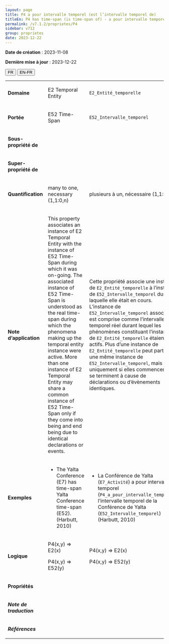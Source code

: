 ```yaml
---
layout: page
title: P4 a pour intervalle temporel (est l’intervalle temporel de)
titleEn: P4 has time-span (is time-span of) - a pour intervalle temporel (est l’intervalle temporel de)
permalink: /v7.1.2/proprietes/P4
sidebar: v712
group: proprietes
date: 2023-12-22
---
```


**Date de création** : 2023-11-08

**Dernière mise à jour** : 2023-12-22

<div class="lang-buttons">
 <button id="fr" class="activate">FR</button>
 <button id="en-fr">EN-FR</button>
</div>

<table>
<tbody>
<tr>
<td><p><strong>Domaine</strong></p></td>
<td class="en">
<p>E2 Temporal Entity </p>
</td>
<td>
<p><code class="language-plaintext highlighter-rouge">E2_Entité_temporelle</code></p>
</td>
</tr>
<tr>
<td><p><strong>Portée</strong></p></td>
<td class="en">
<p>E52 Time-Span</p>
</td>
<td>
<p><code class="language-plaintext highlighter-rouge">E52_Intervalle_temporel</code></p>
</td>
</tr>
<tr>
<td><p><strong>Sous-propriété de</strong></p></td>
<td class="en">
</td>
<td>
</td>
</tr>
<tr>
<td><p><strong>Super-propriété de</strong></p></td>
<td class="en">
</td>
<td>
</td>
</tr>
<tr>
<td><p><strong>Quantification</strong></p></td>
<td class="en">
<p>many to one, necessary (1,1:0,n)</p>
</td>
<td>
<p>plusieurs à un, nécessaire (1,1:0,n)</p>
</td>
</tr>
<tr>
<td><p><strong>Note d’application</strong></p></td>
<td class="en">
<p>This property associates an instance of E2 Temporal Entity with the instance of E52 Time-Span during which it was on-going. The associated instance of E52 Time-Span is understood as the real time-span during which the phenomena making up the temporal entity instance were active. More than one instance of E2 Temporal Entity may share a common instance of E52 Time-Span only if they come into being and end being due to identical declarations or events.</p>
</td>
<td>
<p>Cette propriété associe une instance de <code class="language-plaintext highlighter-rouge">E2_Entité_temporelle</code> à l’instance de <code class="language-plaintext highlighter-rouge">E52_Intervalle_temporel</code> durant laquelle elle était en cours. L’instance de <code class="language-plaintext highlighter-rouge">E52_Intervalle_temporel</code> associée est comprise comme l’intervalle temporel réel durant lequel les phénomènes constituant l’instance de <code class="language-plaintext highlighter-rouge">E2_Entité_temporelle</code> étaient actifs. Plus d’une instance de <code class="language-plaintext highlighter-rouge">E2_Entité_temporelle</code> peut partager une même instance de <code class="language-plaintext highlighter-rouge">E52_Intervalle_temporel</code>, mais uniquement si elles commencent et se terminent à cause de déclarations ou d’évènements identiques. </p>
</td>
</tr>
<tr>
<td><p><strong>Exemples</strong></p></td>
<td class="en">
<ul>
<li><p>The Yalta Conference (E7) has time-span Yalta Conference time-span (E52). (Harbutt, 2010)</p>
</li>
</ul>
</td>
<td>
<ul>
<li><p>La Conférence de Yalta (<code class="language-plaintext highlighter-rouge">E7_Activité</code>) a pour intervalle temporel (<code class="language-plaintext highlighter-rouge">P4_a_pour_intervalle_temporel</code>) l’intervalle temporel de la Conférence de Yalta (<code class="language-plaintext highlighter-rouge">E52_Intervalle_temporel</code>) (Harbutt, 2010)</p>
</li>
</ul>
</td>
</tr>
<tr>
<td><p><strong>Logique</strong></p></td>
<td class="en">
<p>P4(x,y) ⇒ E2(x) </p>
<p>P4(x,y) ⇒ E52(y)</p>
</td>
<td>
<p>P4(x,y) ⇒ E2(x) </p>
<p>P4(x,y) ⇒ E52(y)</p>
</td>
</tr>
<tr>
<td><p><strong>Propriétés</strong></p></td>
<td class="en">
</td>
<td>
</td>
</tr>
<tr>
<td><p><strong><em>Note de traduction</em></strong></p></td>
<td colspan="2">
</td>
</tr>
<tr>
<td><p><strong><em>Références</em></strong></p></td>
<td colspan="2">
<p><em></em></p>
</td>
</tr>
</tbody>
</table>
